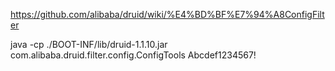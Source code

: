 
https://github.com/alibaba/druid/wiki/%E4%BD%BF%E7%94%A8ConfigFilter

java -cp ./BOOT-INF/lib/druid-1.1.10.jar com.alibaba.druid.filter.config.ConfigTools Abcdef1234567!

